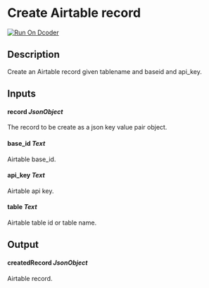 # Create Airtable record
[![Run On Dcoder](https://static-content.dcoder.tech/dcoder-assets/run-on-dcoder.svg)](https://code.dcoder.tech/files/project/610bb7b8467526dbe48f5e31)

## Description
Create an Airtable record given tablename and baseid and api_key.

## Inputs
#### **record**  *JsonObject*
The record to be create as a json key value pair object.
#### **base_id**  *Text*
Airtable base_id.
#### **api_key**  *Text*
Airtable api key.
#### **table**  *Text*
Airtable table id or table name.

## Output
#### **createdRecord**  *JsonObject*
Airtable record.

